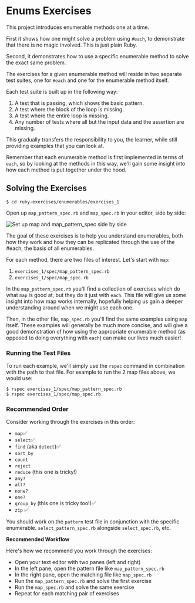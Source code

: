 # Enums Exercises

This project introduces enumerable methods one at a time.

First it shows how one might solve a problem using `#each`, to demonstrate
that there is no magic involved. This is just plain Ruby.

Second, it demonstrates how to use a specific enumerable method to solve the exact same problem.

The exercises for a given enumerable method will reside in two separate
test suites, one for `#each` and one for the enumerable method itself.

Each test suite is built up in the following way:

1. A test that is passing, which shows the basic pattern.
2. A test where the block of the loop is missing.
3. A test where the entire loop is missing.
4. Any number of tests where all but the input data and the assertion
are missing.

This gradually transfers the responsibility to you, the learner, while still
providing examples that you can look at.

Remember that each enumerable method is first implemented in terms of `each`,
so by looking at the methods in this way, we'll gain some insight
into how each method is put together under the hood.

## Solving the Exercises

```shell
$ cd ruby-exercises/enumerables/exercises_1
```

Open up `map_pattern_spec.rb` and `map_spec.rb` in your editor, side by side:

![Set up map and map_pattern_spec side by side](/images/enumerables-setup-map.jpg)

The goal of these exercises is to help you understand enumerables, both how
they work and how they can be replicated through the use of the #each, the
basis of all enumerables.

For each method, there are two files of interest. Let's start with `map`:

1. `exercises_1/spec/map_pattern_spec.rb`
2. `exercises_1/spec/map_spec.rb`

In the `map_pattern_spec.rb` you'll find a collection of exercises which do what `map` is good at,
but they do it just with `each`. This file will give us some insight into how map works internally,
hopefully helping us gain a deeper understanding around when we might use each one.

Then, in the other file, `map_spec.rb` you'll find the same examples using `map` itself.
These examples will generally be much more concise, and will give a good demonstration
of how using the appropriate enumerable method (as opposed to doing everything with `each`)
can make our lives much easier!

### Running the Test Files

To run each example, we'll simply use the `rspec` command in combination with the
path to that file. For example to run the 2 map files above, we would use:

```
$ rspec exercises_1/spec/map_pattern_spec.rb
$ rspec exercises_1/spec/map_spec.rb
```

### Recommended Order

Consider working through the exercises in this order:

* `map`✅
* `select`✅
* `find` (aka `detect`)✅
* `sort_by`
* `count`
* `reject`
* `reduce` (this one is tricky!)
* `any?`
* `all?`
* `none?`
* `one?`
* `group_by` (this one is tricky too!)✅
* `zip` ✅

You should work on the `pattern` test file in conjunction with the specific enumerable. `select_pattern_spec.rb` alongside `select_spec.rb`, etc.

__Recommended Workflow__

Here's how we recommend you work through the exercises:

* Open your text editor with two panes (left and right)
* In the left pane, open the pattern file like `map_pattern_spec.rb`
* In the right pane, open the matching file like `map_spec.rb`
* Run the `map_pattern_spec.rb` and solve the first exercise
* Run the `map_spec.rb` and solve the same exercise
* Repeat for each matching pair of exercises